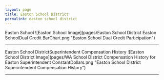 ```yaml
---
layout: page
title: Easton School District
permalink: easton school district
---
```



Easton School
![Easton School Image](pages/Easton School District Easton SchoolDual Credit BarChart.png "Easton School Dual Credit Participation")

___

Easton School DistrictSuperintendent Compensation History
![Easton School District Image](pages/WA School District Compensation History for Easton Superintendent ConstantDollars.png "Easton School District Superintendent Compensation History")

___

